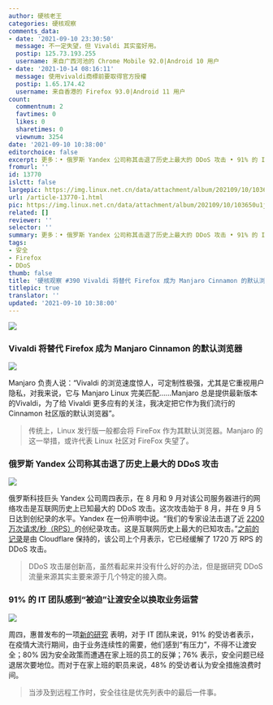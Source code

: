```yaml
---
author: 硬核老王
categories: 硬核观察
comments_data:
- date: '2021-09-10 23:30:50'
  message: 不一定失望，但 Vivaldi 其实蛮好用。
  postip: 125.73.193.255
  username: 来自广西河池的 Chrome Mobile 92.0|Android 10 用户
- date: '2021-10-14 08:16:11'
  message: 使用vivaldi商標前要取得官方授權
  postip: 1.65.174.42
  username: 来自香港的 Firefox 93.0|Android 11 用户
count:
  commentnum: 2
  favtimes: 0
  likes: 0
  sharetimes: 0
  viewnum: 3254
date: '2021-09-10 10:38:00'
editorchoice: false
excerpt: 更多：• 俄罗斯 Yandex 公司称其击退了历史上最大的 DDoS 攻击 • 91% 的 IT 团队感到“被迫”让渡安全以换取业务运营
fromurl: ''
id: 13770
islctt: false
largepic: https://img.linux.net.cn/data/attachment/album/202109/10/103650u1jw777858hefbvb.jpg
url: /article-13770-1.html
pic: https://img.linux.net.cn/data/attachment/album/202109/10/103650u1jw777858hefbvb.jpg.thumb.jpg
related: []
reviewer: ''
selector: ''
summary: 更多：• 俄罗斯 Yandex 公司称其击退了历史上最大的 DDoS 攻击 • 91% 的 IT 团队感到“被迫”让渡安全以换取业务运营
tags:
- 安全
- Firefox
- DDoS
thumb: false
title: '硬核观察 #390 Vivaldi 将替代 Firefox 成为 Manjaro Cinnamon 的默认浏览器'
titlepic: true
translator: ''
updated: '2021-09-10 10:38:00'
---
```


![](https://img.linux.net.cn/data/attachment/album/202109/10/103650u1jw777858hefbvb.jpg)


### Vivaldi 将替代 Firefox 成为 Manjaro Cinnamon 的默认浏览器


![](https://img.linux.net.cn/data/attachment/album/202109/10/103700fcabaa6akc56tc5a.jpg)


Manjaro 负责人说：“Vivaldi 的浏览速度惊人，可定制性极强，尤其是它重视用户隐私，对我来说，它与 Manjaro Linux 完美匹配……Manjaro 总是提供最新版本的Vivaldi，为了给 Vivaldi 更多应有的关注，我决定把它作为我们流行的 Cinnamon 社区版的默认浏览器”。



> 
> 传统上，Linux 发行版一般都会将 FireFox 作为其默认浏览器。Manjaro 的这一举措，或许代表 Linux 社区对 FireFox 失望了。
> 
> 
> 


### 俄罗斯 Yandex 公司称其击退了历史上最大的 DDoS 攻击


![](https://img.linux.net.cn/data/attachment/album/202109/10/103715bjem8oelcml0qfdl.jpg)


俄罗斯科技巨头 Yandex 公司周四表示，在 8 月和 9 月对该公司服务器进行的网络攻击是互联网历史上已知最大的 DDoS 攻击。这次攻击始于 8 月，并在 9 月 5 日达到创纪录的水平。Yandex 在一份声明中说。“我们的专家设法击退了近 [2200 万次请求/秒（RPS）](https://finance.yahoo.com/news/russias-yandex-says-repelled-biggest-104639227.html)的创纪录攻击。这是互联网历史上最大的已知攻击。”[之前的记录](/article-13706-1.html)是由 Cloudflare 保持的，该公司上个月表示，它已经缓解了 1720 万 RPS 的 DDoS 攻击。



> 
> DDoS 攻击屡创新高，虽然看起来并没有什么好的办法，但是据研究 DDoS 流量来源其实主要来源于几个特定的接入商。
> 
> 
> 


### 91% 的 IT 团队感到“被迫”让渡安全以换取业务运营


![](https://img.linux.net.cn/data/attachment/album/202109/10/103812st6qfsq5fwzqivmi.jpg)


周四，惠普发布的一项[新的研究](https://threatresearch.ext.hp.com/hp-wolf-security-rebellions-and-rejections-report/) 表明，对于 IT 团队来说，91% 的受访者表示，在疫情大流行期间，由于业务连续性的需要，他们感到“有压力”，不得不让渡安全；80% 因为安全政策而遭遇在家上班的员工的反弹；76% 表示，安全问题已经退居次要地位。而对于在家上班的职员来说，48% 的受访者认为安全措施浪费时间。



> 
> 当涉及到远程工作时，安全往往是优先列表中的最后一件事。
> 
> 
>